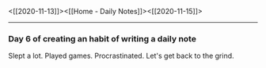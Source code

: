 <[[2020-11-13]]><[[Home - Daily Notes]]><[[2020-11-15]]>

---

### Day 6 of creating an habit of writing a daily note

Slept a lot. Played games. Procrastinated. Let's get back to the grind.